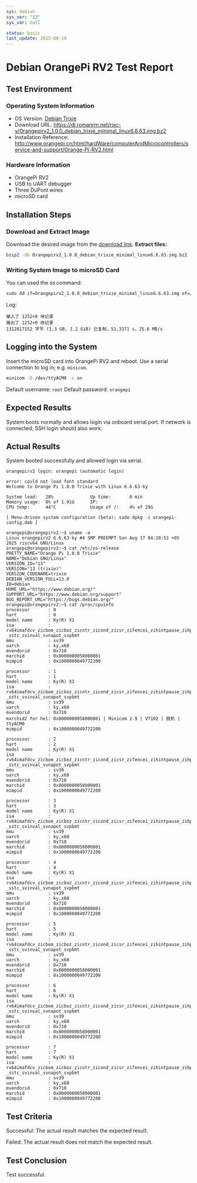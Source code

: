 ```yaml
---
sys: debian
sys_ver: "13"
sys_var: null

status: basic
last_update: 2025-08-19
---
```


# Debian OrangePi RV2 Test Report

## Test Environment

### Operating System Information
- OS Version: [Debian Trixie](https://www.debian.org/)
- Download URL: <https://dl.romanrm.net/risc-v/Orangepirv2_1.0.0_debian_trixie_minimal_linux6.6.63.img.bz2>
- Installation Reference: <http://www.orangepi.cn/html/hardWare/computerAndMicrocontrollers/service-and-support/Orange-Pi-RV2.html>

### Hardware Information
- OrangePi RV2
- USB to UART debugger
- Three DuPont wires
- microSD card

## Installation Steps

### Download and Extract Image
Download the desired image from the [download link](https://dl.romanrm.net/risc-v/Orangepirv2_1.0.0_debian_trixie_minimal_linux6.6.63.img.bz2).
**Extract files:**
```bash
bzip2 -dk Orangepirv2_1.0.0_debian_trixie_minimal_linux6.6.63.img.bz2 
```

### Writing System Image to microSD Card
You can used the `dd` command:
```bash
sudo dd if=Orangepirv2_1.0.0_debian_trixie_minimal_linux6.6.63.img of=/dev/mmcblkX bs=1M
```

Log:
```log
输入了 1252+0 块记录
输出了 1252+0 块记录
1312817152 字节 (1.3 GB, 1.2 GiB) 已复制，51.3371 s，25.6 MB/s
```

## Logging into the System
Insert the microSD card into OrangePi RV2 and reboot.
Use a serial connection to log in; e.g. `minicom`.
```bash
minicom -D /dev/ttyACM0 -c on
```

Default username: `root`
Default password: `orangepi`

## Expected Results
System boots normally and allows login via onboard serial port.
If network is connected, SSH login should also work.

## Actual Results
System booted successfully and allowed login via serial.

```log
orangepirv2 login: orangepi (automatic login)

error: could not load font standard
Welcome to Orange Pi 1.0.0 Trixie with Linux 6.6.63-ky

System load:   28%              Up time:       0 min
Memory usage:  8% of 1.91G      IP:
CPU temp:      44°C             Usage of /:    4% of 29G

[ Menu-driven system configuration (beta): sudo dpkg -i orangepi-config.deb ]

orangepi@orangepirv2:~$ uname -a
Linux orangepirv2 6.6.63-ky #4 SMP PREEMPT Sun Aug 17 04:28:51 +05 2025 riscv64 GNU/Linux
orangepi@orangepirv2:~$ cat /etc/os-release
PRETTY_NAME="Orange Pi 1.0.0 Trixie"
NAME="Debian GNU/Linux"
VERSION_ID="13"
VERSION="13 (trixie)"
VERSION_CODENAME=trixie
DEBIAN_VERSION_FULL=13.0
ID=debian
HOME_URL="https://www.debian.org/"
SUPPORT_URL="https://www.debian.org/support"
BUG_REPORT_URL="https://bugs.debian.org/"
orangepi@orangepirv2:~$ cat /proc/cpuinfo
processor       : 0
hart            : 0
model name      : Ky(R) X1
isa             : rv64imafdcv_zicbom_zicboz_zicntr_zicond_zicsr_zifencei_zihintpause_zihpm_zfh_zfhmin_zca_zcd_zba_zbb_zbc_zbs_zkt_zve32f_zve32x_zve64d_zve64f_zve64x_zvfh_zvfhmin_zvkt_sscofpmf
_sstc_svinval_svnapot_svpbmt
mmu             : sv39
uarch           : ky,x60
mvendorid       : 0x710
marchid         : 0x8000000058000001
mimpid          : 0x1000000049772200

processor       : 1
hart            : 1
model name      : Ky(R) X1
isa             : rv64imafdcv_zicbom_zicboz_zicntr_zicond_zicsr_zifencei_zihintpause_zihpm_zfh_zfhmin_zca_zcd_zba_zbb_zbc_zbs_zkt_zve32f_zve32x_zve64d_zve64f_zve64x_zvfh_zvfhmin_zvkt_sscofpmf
_sstc_svinval_svnapot_svpbmt
mmu             : sv39
uarch           : ky,x60
mvendorid       : 0x710
marchidZ for hel: 0x8000000058000001 | Minicom 2.9 | VT102 | 脱机 | ttyACM0                                                                                                                    mimpid          : 0x1000000049772200

processor       : 2
hart            : 2
model name      : Ky(R) X1
isa             : rv64imafdcv_zicbom_zicboz_zicntr_zicond_zicsr_zifencei_zihintpause_zihpm_zfh_zfhmin_zca_zcd_zba_zbb_zbc_zbs_zkt_zve32f_zve32x_zve64d_zve64f_zve64x_zvfh_zvfhmin_zvkt_sscofpmf
_sstc_svinval_svnapot_svpbmt
mmu             : sv39
uarch           : ky,x60
mvendorid       : 0x710
marchid         : 0x8000000058000001
mimpid          : 0x1000000049772200

processor       : 3
hart            : 3
model name      : Ky(R) X1
isa             : rv64imafdcv_zicbom_zicboz_zicntr_zicond_zicsr_zifencei_zihintpause_zihpm_zfh_zfhmin_zca_zcd_zba_zbb_zbc_zbs_zkt_zve32f_zve32x_zve64d_zve64f_zve64x_zvfh_zvfhmin_zvkt_sscofpmf
_sstc_svinval_svnapot_svpbmt
mmu             : sv39
uarch           : ky,x60
mvendorid       : 0x710
marchid         : 0x8000000058000001
mimpid          : 0x1000000049772200

processor       : 4
hart            : 4
model name      : Ky(R) X1
isa             : rv64imafdcv_zicbom_zicboz_zicntr_zicond_zicsr_zifencei_zihintpause_zihpm_zfh_zfhmin_zca_zcd_zba_zbb_zbc_zbs_zkt_zve32f_zve32x_zve64d_zve64f_zve64x_zvfh_zvfhmin_zvkt_sscofpmf
_sstc_svinval_svnapot_svpbmt
mmu             : sv39
uarch           : ky,x60
mvendorid       : 0x710
marchid         : 0x8000000058000001
mimpid          : 0x1000000049772200

processor       : 5
hart            : 5
model name      : Ky(R) X1
isa             : rv64imafdcv_zicbom_zicboz_zicntr_zicond_zicsr_zifencei_zihintpause_zihpm_zfh_zfhmin_zca_zcd_zba_zbb_zbc_zbs_zkt_zve32f_zve32x_zve64d_zve64f_zve64x_zvfh_zvfhmin_zvkt_sscofpmf
_sstc_svinval_svnapot_svpbmt
mmu             : sv39
uarch           : ky,x60
mvendorid       : 0x710
marchid         : 0x8000000058000001
mimpid          : 0x1000000049772200

processor       : 6
hart            : 6
model name      : Ky(R) X1
isa             : rv64imafdcv_zicbom_zicboz_zicntr_zicond_zicsr_zifencei_zihintpause_zihpm_zfh_zfhmin_zca_zcd_zba_zbb_zbc_zbs_zkt_zve32f_zve32x_zve64d_zve64f_zve64x_zvfh_zvfhmin_zvkt_sscofpmf
_sstc_svinval_svnapot_svpbmt
mmu             : sv39
uarch           : ky,x60
mvendorid       : 0x710
marchid         : 0x8000000058000001
mimpid          : 0x1000000049772200

processor       : 7
hart            : 7
model name      : Ky(R) X1
isa             : rv64imafdcv_zicbom_zicboz_zicntr_zicond_zicsr_zifencei_zihintpause_zihpm_zfh_zfhmin_zca_zcd_zba_zbb_zbc_zbs_zkt_zve32f_zve32x_zve64d_zve64f_zve64x_zvfh_zvfhmin_zvkt_sscofpmf
_sstc_svinval_svnapot_svpbmt
mmu             : sv39
uarch           : ky,x60
mvendorid       : 0x710
marchid         : 0x8000000058000001
mimpid          : 0x1000000049772200
```

## Test Criteria
Successful: The actual result matches the expected result.

Failed: The actual result does not match the expected result.

## Test Conclusion
Test successful.
